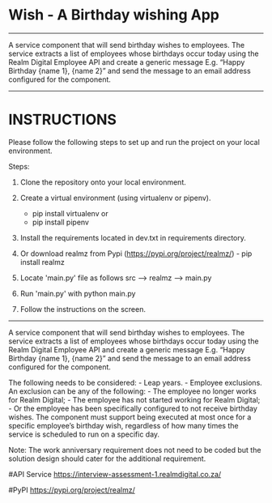 # Wish - A Birthday wishing App

-------------------------------------------------------------------------------------------------

A service component that will send birthday wishes to employees. The service extracts a list of employees whose 
birthdays occur today using the Realm Digital Employee API 
and create a generic message E.g. “Happy Birthday {name 1}, {name 2}” and send the message to an email address 
configured for the component.

------------------------------------------------------------------------------------------------

# INSTRUCTIONS 

Please follow the following steps to set up and run the project on your local environment.

Steps:

1. Clone the repository onto your local environment.

2. Create a virtual environment (using virtualenv or pipenv).
    - pip install virtualenv or 
    - pip install pipenv

3. Install the requirements located in dev.txt in requirements directory.

4. Or download realmz from Pypi (https://pypi.org/project/realmz/) - pip install realmz

5. Locate 'main.py' file as follows src --> realmz --> main.py

6. Run 'main.py' with python main.py

7. Follow the instructions on the screen.
   
-------------------------------------------------------------------------------------

A service component that will send birthday wishes to employees.
The service extracts a list of employees whose birthdays occur today using the Realm Digital Employee API
and create a generic message E.g. “Happy Birthday {name 1}, {name 2}” and send the message to an email
address configured for the component.

The following needs to be considered:
    - Leap years.
    - Employee exclusions. An exclusion can be any of the following:
        - The employee no longer works for Realm Digital;
        - The employee has not started working for Realm Digital;
        - Or the employee has been specifically configured to not receive birthday wishes.
The component must support being executed at most once for a specific employee’s birthday wish, regardless of
how many times the service is scheduled to run on a specific day.

Note: The work anniversary requirement does not need to be coded but the solution design should cater for the
additional requirement.

#API Service
https://interview-assessment-1.realmdigital.co.za/

#PyPI
https://pypi.org/project/realmz/
